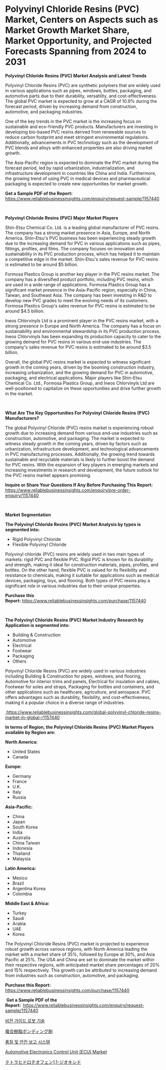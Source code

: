 <p><h1>Polyvinyl Chloride Resins (PVC) Market, Centers on Aspects such as Market Growth Market Share, Market Opportunity, and Projected Forecasts Spanning from 2024 to 2031</h1></p><p><strong>Polyvinyl Chloride Resins (PVC) Market Analysis and Latest Trends</strong></p>
<p><p>Polyvinyl Chloride Resins (PVC) are synthetic polymers that are widely used in various applications such as pipes, windows, bottles, packaging, and automotive parts due to their durability, versatility, and cost-effectiveness. The global PVC market is expected to grow at a CAGR of 10.9% during the forecast period, driven by increasing demand from construction, automotive, and packaging industries.</p><p>One of the key trends in the PVC market is the increasing focus on sustainable and eco-friendly PVC products. Manufacturers are investing in developing bio-based PVC resins derived from renewable sources to reduce carbon footprint and meet stringent environmental regulations. Additionally, advancements in PVC technology such as the development of PVC blends and alloys with enhanced properties are also driving market growth.</p><p>The Asia-Pacific region is expected to dominate the PVC market during the forecast period, led by rapid urbanization, industrialization, and infrastructure development in countries like China and India. Furthermore, the growing trend of using PVC in medical devices and pharmaceutical packaging is expected to create new opportunities for market growth.</p></p>
<p><strong>Get a Sample PDF of the Report:&nbsp;</strong> <a href="https://www.reliablebusinessinsights.com/enquiry/request-sample/1157440">https://www.reliablebusinessinsights.com/enquiry/request-sample/1157440</a></p>
<p>&nbsp;</p>
<p><strong>Polyvinyl Chloride Resins (PVC) Major Market Players</strong></p>
<p><p>Shin-Etsu Chemical Co. Ltd. is a leading global manufacturer of PVC resins. The company has a strong market presence in Asia, Europe, and North America. Shin-Etsu's PVC business has been experiencing steady growth due to the increasing demand for PVC in various applications such as pipes, fittings, profiles, and films. The company focuses on innovation and sustainability in its PVC production process, which has helped it to maintain a competitive edge in the market. Shin-Etsu's sales revenue for PVC resins is estimated to be around $5 billion.</p><p>Formosa Plastics Group is another key player in the PVC resins market. The company has a diversified product portfolio, including PVC resins, which are used in a wide range of applications. Formosa Plastics Group has a significant market presence in the Asia-Pacific region, especially in China, Taiwan, and Southeast Asia. The company has been investing in R&D to develop new PVC grades to meet the evolving needs of its customers. Formosa Plastics Group's sales revenue for PVC resins is estimated to be around $4.5 billion.</p><p>Ineos Chlorvinyls Ltd is a prominent player in the PVC resins market, with a strong presence in Europe and North America. The company has a focus on sustainability and environmental stewardship in its PVC production process. Ineos Chlorvinyls has been expanding its production capacity to cater to the growing demand for PVC resins in various end-use industries. The company's sales revenue for PVC resins is estimated to be around $3.5 billion.</p><p>Overall, the global PVC resins market is expected to witness significant growth in the coming years, driven by the booming construction industry, increasing urbanization, and the growing demand for PVC in automotive, packaging, and electrical applications. Major players like Shin-Etsu Chemical Co. Ltd., Formosa Plastics Group, and Ineos Chlorvinyls Ltd are well-positioned to capitalize on these opportunities and drive further growth in the market.</p></p>
<p>&nbsp;</p>
<p><strong>What Are The Key Opportunities For Polyvinyl Chloride Resins (PVC) Manufacturers?</strong></p>
<p><p>The global Polyvinyl Chloride (PVC) resins market is experiencing robust growth due to increasing demand from various end-use industries such as construction, automotive, and packaging. The market is expected to witness steady growth in the coming years, driven by factors such as urbanization, infrastructure development, and technological advancements in PVC manufacturing processes. Additionally, the growing trend towards sustainable and recyclable materials is likely to further boost the demand for PVC resins. With the expansion of key players in emerging markets and increasing investments in research and development, the future outlook for the PVC resins market appears promising.</p></p>
<p><strong>Inquire or Share Your Questions If Any Before Purchasing This Report:</strong> <a href="https://www.reliablebusinessinsights.com/enquiry/pre-order-enquiry/1157440">https://www.reliablebusinessinsights.com/enquiry/pre-order-enquiry/1157440</a></p>
<p>&nbsp;</p>
<p><strong>Market Segmentation</strong></p>
<p><strong>The Polyvinyl Chloride Resins (PVC) Market Analysis by types is segmented into:</strong></p>
<p><ul><li>Rigid Polyvinyl Chloride</li><li>Flexible Polyvinyl Chloride</li></ul></p>
<p><p>Polyvinyl chloride (PVC) resins are widely used in two main types of markets: rigid PVC and flexible PVC. Rigid PVC is known for its durability and strength, making it ideal for construction materials, pipes, profiles, and bottles. On the other hand, flexible PVC is valued for its flexibility and resistance to chemicals, making it suitable for applications such as medical devices, packaging, toys, and flooring. Both types of PVC resins play a significant role in various industries due to their unique properties.</p></p>
<p><strong>Purchase this Report:&nbsp;</strong><a href="https://www.reliablebusinessinsights.com/purchase/1157440">https://www.reliablebusinessinsights.com/purchase/1157440</a></p>
<p>&nbsp;</p>
<p><strong>The Polyvinyl Chloride Resins (PVC) Market Industry Research by Application is segmented into:</strong></p>
<p><ul><li>Building & Construction</li><li>Automotive</li><li>Electrical</li><li>Footwear</li><li>Packaging</li><li>Others</li></ul></p>
<p><p>Polyvinyl Chloride Resins (PVC) are widely used in various industries including Building & Construction for pipes, windows, and flooring, Automotive for interior trims and panels, Electrical for insulation and cables, Footwear for soles and straps, Packaging for bottles and containers, and other applications such as healthcare, agriculture, and aerospace. PVC offers advantages such as durability, flexibility, and cost-effectiveness, making it a popular choice in a diverse range of industries.</p></p>
<p><a href="https://www.reliablebusinessinsights.com/global-polyvinyl-chloride-resins-market-in-global-r1157440">&nbsp;https://www.reliablebusinessinsights.com/global-polyvinyl-chloride-resins-market-in-global-r1157440</a></p>
<p><strong>In terms of Region, the Polyvinyl Chloride Resins (PVC) Market Players available by Region are:</strong></p>
<p>
    <p> <strong> North America: </strong>
        <ul>
            <li>United States</li>
            <li>Canada</li>
        </ul>
        </p> 
    <p> <strong> Europe: </strong>
        <ul>
            <li>Germany</li>
            <li>France</li>
            <li>U.K.</li>
            <li>Italy</li>
            <li>Russia</li>
        </ul>
        </p> 
    <p> <strong> Asia-Pacific: </strong>
        <ul>
            <li>China</li>
            <li>Japan</li>
            <li>South Korea</li>
            <li>India</li>
            <li>Australia</li>
            <li>China Taiwan</li>
            <li>Indonesia</li>
            <li>Thailand</li>
            <li>Malaysia</li>
        </ul>
        </p> 
    <p> <strong> Latin America: </strong>
        <ul>
            <li>Mexico</li>
            <li>Brazil</li>
            <li>Argentina Korea</li>
            <li>Colombia</li>
        </ul>
        </p> 
    <p> <strong> Middle East & Africa: </strong>
        <ul>
            <li>Turkey</li>
            <li>Saudi</li>
            <li>Arabia</li>
            <li>UAE</li>
            <li>Korea</li>
        </ul>
    </p>
    </p>
<p><p>The Polyvinyl Chloride Resins (PVC) market is projected to experience robust growth across various regions, with North America leading the market with a market share of 35%, followed by Europe at 30%, and Asia Pacific at 25%. The USA and China are set to dominate the market within their respective regions, with anticipated market share percentages of 20% and 15% respectively. This growth can be attributed to increasing demand from industries such as construction, automotive, and packaging.</p></p>
<p><strong>Purchase this Report: </strong><a href="https://www.reliablebusinessinsights.com/purchase/1157440">https://www.reliablebusinessinsights.com/purchase/1157440</a></p>
<p>&nbsp;<strong>Get a Sample PDF of the Report:&nbsp;&nbsp;</strong><a href="https://www.reliablebusinessinsights.com/enquiry/request-sample/1157440">https://www.reliablebusinessinsights.com/enquiry/request-sample/1157440</a></p>
<p><strong></strong></p>
<p><p><a href="https://medium.com/@genius6587678/%EB%B9%84%EC%A0%84-%EC%9C%A0%EB%8F%84-%EB%A1%9C%EB%B4%87-%EA%B8%B0%EC%88%A0-%EC%8B%9C%EC%9E%A5-%EC%84%B1%EA%B3%B5%EC%A0%81%EC%9D%B8-%EB%B9%84%EC%A6%88%EB%8B%88%EC%8A%A4-%EC%A0%84%EB%9E%B5%EC%9D%98-%EC%97%B4%EC%87%A0-2031%EB%85%84%EA%B9%8C%EC%A7%80-%EC%98%88%EC%B8%A1-706d58dc5fc8">비전 가이드 로봇 기술</a></p><p><a href="https://github.com/mohamedbakry57/Market-Research-Report-List-4/blob/main/965177188278.md">複合樹脂ボンディング剤</a></p><p><a href="https://medium.com/@heatherelasquez5675/%ED%92%88%EC%A7%88-%EB%B0%8F-%EC%95%88%EC%A0%84-%EB%B3%B4%EA%B3%A0-%EC%8B%9C%EC%8A%A4%ED%85%9C-%EC%8B%9C%EC%9E%A5-%EC%A0%84%EB%A7%9D-%EC%82%B0%EC%97%85-%EA%B0%9C%EC%9A%94-%EB%B0%8F-%EC%98%88%EC%B8%A1-2024%EB%85%84%EB%B6%80%ED%84%B0-2031%EB%85%84%EA%B9%8C%EC%A7%80-e9923e43c48e">품질 및 안전 보고 시스템</a></p><p><a href="https://github.com/kufem1/Market-Research-Report-List-2/blob/main/automotive-electronics-control-unit-ecu-market.md">Automotive Electronics Control Unit (ECU) Market</a></p><p><a href="https://github.com/DanykaKilback/Market-Research-Report-List-1/blob/main/834468688277.md">テトラヒドロチオフェン1,1-ジオキシド</a></p></p>